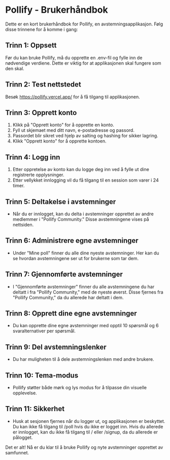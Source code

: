 # Pollify - Brukerhåndbok

Dette er en kort brukerhåndbok for Pollify, en avstemningsapplikasjon. Følg disse trinnene for å komme i gang:

## Trinn 1: Oppsett

Før du kan bruke Pollify, må du opprette en .env-fil og fylle inn de nødvendige verdiene. Dette er viktig for at applikasjonen skal fungere som den skal.

## Trinn 2: Test nettstedet

Besøk https://pollify.vercel.app/ for å få tilgang til applikasjonen.

## Trinn 3: Opprett konto

1. Klikk på "Opprett konto" for å opprette en konto.
2. Fyll ut skjemaet med ditt navn, e-postadresse og passord.
3. Passordet blir sikret ved hjelp av salting og hashing for sikker lagring.
4. Klikk "Opprett konto" for å opprette kontoen.

## Trinn 4: Logg inn

1. Etter oppretelse av konto kan du logge deg inn ved å fylle ut dine registrerte opplysninger.
2. Etter vellykket innlogging vil du få tilgang til en session som varer i 24 timer.

## Trinn 5: Deltakelse i avstemninger

- Når du er innlogget, kan du delta i avstemninger opprettet av andre medlemmer i "Pollify Community." Disse avstemningene vises på nettsiden.

## Trinn 6: Administrere egne avstemninger

- Under "Mine poll" finner du alle dine nyeste avstemninger. Her kan du se hvordan avstemningene ser ut for brukerne som tar dem.

## Trinn 7: Gjennomførte avstemninger

- I "Gjennomførte avstemninger" finner du alle avstemningene du har deltatt i fra "Pollify Community," med de nyeste øverst. Disse fjernes fra "Pollify Community," da du allerede har deltatt i dem.

## Trinn 8: Opprett dine egne avstemninger

- Du kan opprette dine egne avstemninger med opptil 10 spørsmål og 6 svaralternativer per spørsmål.

## Trinn 9: Del avstemningslenker

- Du har muligheten til å dele avstemningslenken med andre brukere.

## Trinn 10: Tema-modus

- Pollify støtter både mørk og lys modus for å tilpasse din visuelle opplevelse.

## Trinn 11: Sikkerhet

- Husk at sesjonen fjernes når du logger ut, og applikasjonen er beskyttet. Du kan ikke få tilgang til /poll hvis du ikke er logget inn. Hvis du allerede er innlogget, kan du ikke få tilgang til / eller /signup, da du allerede er pålogget.

Det er alt! Nå er du klar til å bruke Pollify og nyte avstemninger opprettet av samfunnet.
